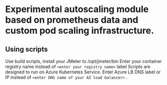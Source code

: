 ﻿# Experimental autoscaling module based on prometheus data and custom pod scaling infrastructure.

## Using scripts
Use build scripts, install your JMeter to /opt/jmeter/bin
Enter your container registry name instead of ```<enter your registry name>``` label
Scripts are designed to run on Azure Kubernetes Service. Enter Azure LB DNS label or IP instead of ```<enter DNS name of your AZ load balancer>``` .